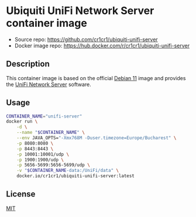 # Ubiquiti UniFi Network Server container image

- Source repo: <https://github.com/cr1cr1/ubiquiti-unifi-server>
- Docker image repo: <https://hub.docker.com/r/cr1cr1/ubiquiti-unifi-server>

## Description

This container image is based on the official [Debian 11](https://hub.docker.com/_/debian/tags/?page=1&name=11-slim) image and provides the [UniFi Network Server](https://www.ui.com/software/) software.

## Usage

```bash
CONTAINER_NAME="unifi-server"
docker run \
    -d \
    --name "$CONTAINER_NAME" \
    --env JAVA_OPTS="-Xmx768M -Duser.timezone=Europe/Bucharest" \
    -p 8080:8080 \
    -p 8443:8443 \
    -p 10001:10001/udp \
    -p 1900:1900/udp \
    -p 5656-5699:5656-5699/udp \
    -v "$CONTAINER_NAME-data:/UniFi/data" \
    docker.io/cr1cr1/ubiquiti-unifi-server:latest
```

## License

[MIT](LICENSE)
